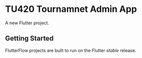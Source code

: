 # TU420 Tournamnet Admin App

A new Flutter project.

## Getting Started

FlutterFlow projects are built to run on the Flutter _stable_ release.
